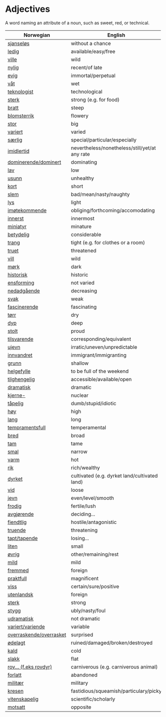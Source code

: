 # Adjectives

A word naming an attribute of a noun, such as sweet, red, or technical.

| Norwegian | English |
| --- | --- |
| [sjanseløs](https://www.ordnett.no/search?language=no&phrase=sjanseløs) | without a chance |
| [ledig](https://www.ordnett.no/search?language=no&phrase=ledig) | available/easy/free |
| [ville](https://www.ordnett.no/search?language=no&phrase=ville) | wild |
| [nylig](https://www.ordnett.no/search?language=no&phrase=nylig) | recent/of late |
| [evig](https://www.ordnett.no/search?language=no&phrase=evig) | immortal/perpetual |
| [våt](https://www.ordnett.no/search?language=no&phrase=våt) | wet |
| [teknologist](https://www.ordnett.no/search?language=no&phrase=teknologist) | technological |
| [sterk](https://www.ordnett.no/search?language=no&phrase=sterk) | strong (e.g. for food) |
| [bratt](https://www.ordnett.no/search?language=no&phrase=bratt) | steep |
| [blomsterrik](https://www.ordnett.no/search?language=no&phrase=blomsterrik) | flowery |
| [stor](https://www.ordnett.no/search?language=no&phrase=stor) | big |
| [variert](https://www.ordnett.no/search?language=no&phrase=variert) | varied |
| [særlig](https://www.ordnett.no/search?language=no&phrase=særlig) | special/particular/especially |
| [imidlertid](https://www.ordnett.no/search?language=no&phrase=imidlertid) | nevertheless/nonetheless/still/yet/at any rate |
| [dominerende/dominert](https://www.ordnett.no/search?language=no&phrase=dominerende/dominert) | dominating |
| [lav](https://www.ordnett.no/search?language=no&phrase=lav) | low |
| [usunn](https://www.ordnett.no/search?language=no&phrase=usunn) | unhealthy |
| [kort](https://www.ordnett.no/search?language=no&phrase=kort) | short |
| [slem](https://www.ordnett.no/search?language=no&phrase=slem) | bad/mean/nasty/naughty |
| [lys](https://www.ordnett.no/search?language=no&phrase=lys) | light |
| [imøtekommende](https://www.ordnett.no/search?language=no&phrase=imøtekommende) | obliging/forthcoming/accomodating |
| [innerst](https://www.ordnett.no/search?language=no&phrase=innerst) | innermost |
| [miniatyr](https://www.ordnett.no/search?language=no&phrase=miniatyr) | minature |
| [betydelig](https://www.ordnett.no/search?language=no&phrase=betydelig) | considerable |
| [trang](https://www.ordnett.no/search?language=no&phrase=trang) | tight (e.g. for clothes or a room) |
| [truet](https://www.ordnett.no/search?language=no&phrase=truet) | threatened |
| [vill](https://www.ordnett.no/search?language=no&phrase=vill) | wild |
| [mørk](https://www.ordnett.no/search?language=no&phrase=mørk) | dark |
| [historisk](https://www.ordnett.no/search?language=no&phrase=historisk) | historic |
| [ensforming](https://www.ordnett.no/search?language=no&phrase=ensforming) | not varied |
| [nedadgående](https://www.ordnett.no/search?language=no&phrase=nedadgående) | decreasing |
| [svak](https://www.ordnett.no/search?language=no&phrase=svak) | weak |
| [fascinerende](https://www.ordnett.no/search?language=no&phrase=fascinerende) | fascinating |
| [tørr](https://www.ordnett.no/search?language=no&phrase=tørr) | dry |
| [dyp](https://www.ordnett.no/search?language=no&phrase=dyp) | deep |
| [stolt](https://www.ordnett.no/search?language=no&phrase=stolt) | proud |
| [tilsvarende](https://www.ordnett.no/search?language=no&phrase=tilsvarende) | corresponding/equivalent |
| [ujevn](https://www.ordnett.no/search?language=no&phrase=ujevn) | irratic/uneven/unpredictable |
| [innvandret](https://www.ordnett.no/search?language=no&phrase=innvandret) | immigrant/immigranting |
| [grunn](https://www.ordnett.no/search?language=no&phrase=grunn) | shallow |
| [helgefylle](https://www.ordnett.no/search?language=no&phrase=helgefylle) | to be full of the weekend |
| [tilghengelig](https://www.ordnett.no/search?language=no&phrase=tilghengelig) | accessible/available/open |
| [dramatisk](https://www.ordnett.no/search?language=no&phrase=dramatisk) | dramatic |
| [kjerne-](https://www.ordnett.no/search?language=no&phrase=kjerne-) | nuclear |
| [tåpelig](https://www.ordnett.no/search?language=no&phrase=tåpelig) | dumb/stupid/idiotic |
| [høy](https://www.ordnett.no/search?language=no&phrase=høy) | high |
| [lang](https://www.ordnett.no/search?language=no&phrase=lang) | long |
| [tempramentsfull](https://www.ordnett.no/search?language=no&phrase=tempramentsfull) | temperamental |
| [bred](https://www.ordnett.no/search?language=no&phrase=bred) | broad |
| [tam](https://www.ordnett.no/search?language=no&phrase=tam) | tame |
| [smal](https://www.ordnett.no/search?language=no&phrase=smal) | narrow |
| [varm](https://www.ordnett.no/search?language=no&phrase=varm) | hot |
| [rik](https://www.ordnett.no/search?language=no&phrase=rik) | rich/wealthy |
| [dyrket](https://www.ordnett.no/search?language=no&phrase=dyrket) | cultivated (e.g. dyrket land/cultivated land) |
| [vid](https://www.ordnett.no/search?language=no&phrase=vid) | loose |
| [jevn](https://www.ordnett.no/search?language=no&phrase=jevn) | even/level/smooth |
| [frodig](https://www.ordnett.no/search?language=no&phrase=frodig) | fertile/lush |
| [avgjørende](https://www.ordnett.no/search?language=no&phrase=avgjørende) | deciding... |
| [fiendtlig](https://www.ordnett.no/search?language=no&phrase=fiendtlig) | hostile/antagonistic |
| [truende](https://www.ordnett.no/search?language=no&phrase=truende) | threatening |
| [tapt/tapende](https://www.ordnett.no/search?language=no&phrase=tapt/tapende) | losing... |
| [liten](https://www.ordnett.no/search?language=no&phrase=liten) | small |
| [øvrig](https://www.ordnett.no/search?language=no&phrase=øvrig) | other/remaining/rest |
| [mild](https://www.ordnett.no/search?language=no&phrase=mild) | mild |
| [fremmed](https://www.ordnett.no/search?language=no&phrase=fremmed) | foreign |
| [praktfull](https://www.ordnett.no/search?language=no&phrase=praktfull) | magnificent |
| [viss](https://www.ordnett.no/search?language=no&phrase=viss) | certain/sure/positive |
| [utenlandsk](https://www.ordnett.no/search?language=no&phrase=utenlandsk) | foreign |
| [sterk](https://www.ordnett.no/search?language=no&phrase=sterk) | strong |
| [stygg](https://www.ordnett.no/search?language=no&phrase=stygg) | ubly/nasty/foul |
| [udramatisk](https://www.ordnett.no/search?language=no&phrase=udramatisk) | not dramatic |
| [variert/variende](https://www.ordnett.no/search?language=no&phrase=variert/variende) | variable |
| [overraskende/overrasket](https://www.ordnett.no/search?language=no&phrase=overraskende/overrasket) | surprised |
| [ødelagt](https://www.ordnett.no/search?language=no&phrase=ødelagt) | ruined/damaged/broken/destroyed |
| [kald](https://www.ordnett.no/search?language=no&phrase=kald) | cold |
| [slakk](https://www.ordnett.no/search?language=no&phrase=slakk) | flat |
| [rov... (f.eks rovdyr)](https://www.ordnett.no/search?language=no&phrase=rov...%20(f.eks%20rovdyr)) | carniverous (e.g. carniverous animal) |
| [forlatt](https://www.ordnett.no/search?language=no&phrase=forlatt) | abandoned |
| [militær](https://www.ordnett.no/search?language=no&phrase=militær) | military |
| [kresen](https://www.ordnett.no/search?language=no&phrase=kresen) | fastidious/squeamish/particulary/picky |
| [vitenskapelig](https://www.ordnett.no/search?language=no&phrase=vitenskapelig) | scientific/scholarly |
| [motsatt](https://www.ordnett.no/search?language=no&phrase=motsatt) | opposite |

